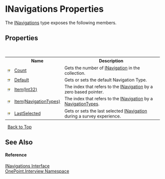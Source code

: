 # INavigations Properties
 

The <a href="T_OnePoint_Interview_INavigations">INavigations</a> type exposes the following members.


## Properties
&nbsp;<table><tr><th></th><th>Name</th><th>Description</th></tr><tr><td>![Public property](media/pubproperty.gif "Public property")</td><td><a href="P_OnePoint_Interview_INavigations_Count">Count</a></td><td>
Gets the number of <a href="T_OnePoint_Interview_INavigation">INavigation</a> in the collection.</td></tr><tr><td>![Public property](media/pubproperty.gif "Public property")</td><td><a href="P_OnePoint_Interview_INavigations_Default">Default</a></td><td>
Gets or sets the default Navigation Type.</td></tr><tr><td>![Public property](media/pubproperty.gif "Public property")</td><td><a href="P_OnePoint_Interview_INavigations_Item_1">Item(Int32)</a></td><td>
The index that refers to the <a href="T_OnePoint_Interview_INavigation">INavigation</a> by a zero based pointer.</td></tr><tr><td>![Public property](media/pubproperty.gif "Public property")</td><td><a href="P_OnePoint_Interview_INavigations_Item">Item(NavigationTypes)</a></td><td>
The index that refers to the <a href="T_OnePoint_Interview_INavigation">INavigation</a> by a <a href="T_OnePoint_Interview_NavigationTypes">NavigationTypes</a>.</td></tr><tr><td>![Public property](media/pubproperty.gif "Public property")</td><td><a href="P_OnePoint_Interview_INavigations_LastSelected">LastSelected</a></td><td>
Gets or sets the last selected <a href="T_OnePoint_Interview_INavigation">INavigation</a> during a survey experience.</td></tr></table>&nbsp;
<a href="#inavigations-properties">Back to Top</a>

## See Also


#### Reference
<a href="T_OnePoint_Interview_INavigations">INavigations Interface</a><br /><a href="N_OnePoint_Interview">OnePoint.Interview Namespace</a><br />